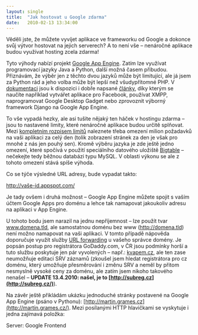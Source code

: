 ```yaml
---
layout: single
title:  "Jak hostovat u Google zdarma"
date:   2010-02-13 13:34:00
---
```

Věděli jste, že můžete vyvíjet aplikace ve frameworku od Google a dokonce svůj výtvor hostovat
na jejich serverech? A to není vše – nenáročné aplikace budou využívat hosting zcela zdarma!

Tyto výhody nabízí projekt [Google App Engine](http://appengine.google.com/). Zatím lze využívat
programovací jazyky Java a Python, další možná časem přibudou. Přiznávám, že výběr jen z těchto dvou
jazyků může být limitující, ale já jsem za Python rád a jeho volba může být lepší než všudypřítomné
PHP. V [dokumentaci](http://code.google.com/intl/cs-CZ/appengine/docs/) jsou k dispozici i dobře
napsané [články](http://code.google.com/intl/cs-CZ/appengine/articles/), díky kterým se naučíte
například vytvářet aplikace pro Facebook, používat XMPP, naprogramovat Google Desktop Gadget nebo
zprovoznit výborný framework Django na Google App Engine.

To vše vypadá hezky, ale asi tušíte nějaký ten háček v hostingu zdarma – jsou to nastavené limity,
které nenáročné aplikace budou určitě splňovat. Mezi
[kompletním rozpisem limitů](http://code.google.com/intl/cs-CZ/appengine/docs/quotas.html)
naleznete třeba omezení milion požadavků na vaši aplikaci za celý den (tolik zobrazení stránek
za den je však pro mnohé z nás jen pouhý sen). Kromě výběru jazyka je zde ještě jedno omezení, které
spočívá v použití speciálního datového uložiště
[Bigtable](http://labs.google.com/papers/bigtable.html) – nečekejte tedy běžnou databázi typu MySQL.
V oblasti výkonu se ale z tohoto omezení stává spíše výhoda.

Co se týče výsledné URL adresy, bude vypadat takto:

http://vaše-id.appspot.com/

Je tady ovšem i druhá možnost – Google App Engine můžete spojit s vaším účtem Google Apps pro doménu
a lehce tak namapovat jakoukoliv adresu na aplikaci v App Engine.

U tohoto bodu jsem narazil na jednu nepříjemnost – lze použít tvar www.domena.tld, ale samostatnou
doménu bez www (http://domena.tld) není možno namapovat na vaši aplikaci. V tomto případě nápověda
doporučuje využít služby
[URL forwarding](http://www.google.com/support/a/bin/answer.py?hl=en-in&answer=61057) u vašeho
správce domény. Je popsán postup pro registrátora GoDaddy.com, v ČR jsou podmínky horší a tuto
službu poskytuje jen pár vyvolených – např.: [kvapem.cz](http://kvapem.cz/), ale ten zase neumožňuje
editaci SRV záznamů (zkoušel jsem hledat registrátora pro cz doménu, který umožňuje přesměrování i
změnu SRV a neměl by přitom nesmyslně vysoké ceny za doménu, ale zatím jsem nikoho takového
nenašel – **UPDATE 13.4.2010: našel, je to [http://subreg.cz](http://subreg.cz/)**).

Na závěr ještě přikládám ukázku jednoduché stránky postavené na Google App Engine (psáno v Pythonu):
[http://martin.grames.cz](http://martin.grames.cz/). Mezi posílanými HTTP hlavičkami se vyskytuje i
jedna zajímavá položka:

Server: Google Frontend
